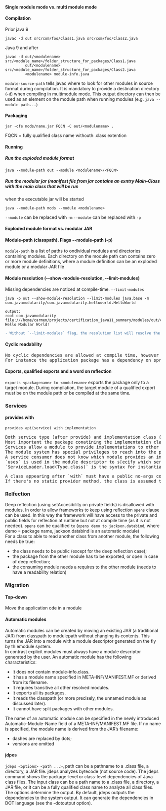 #### Single module mode vs. multi module mode
#### Compilation
Prior java 9
```
javac -d out src/com/foo/Class1.java src/com/foo/Class2.java
```
Java 9 and after
```
javac -d out/<modulename> src/<module_name>/folder_structure_for_packages/Class1.java
         out/<modulename> src/<module_name>/folder_structure_for_packages/Class2.java
         <modulename> module-info.java
```
`module-source-path` tells javac where to look for other modules in source format during compilation. It is mandatory to provide a destination directory (`-d`) when compiling in multimodule mode. This output directory can then be used as an element on the module path when running modules (e.g. `java --module-path...`)

#### Packaging
```
jar -cfe mods/name.jar FQCN -C out/<modulename> .
```
FQCN = fully qualified class name withouth .class extention

#### Running
##### Run the exploded module format
```
java --module-path out --module <modulename>/<FQCN>
```
##### Run the modular jar (manifest file from jar contains an exntry Main-Class with the main class that will be run 
when the executable jar will be started
```
java --module-path mods --module <modulename>
```
`--module` can be replaced with `-m`
`--module` can be replaced with `-p`

#### Exploded module format vs. modular JAR
#### Module-path (classpath). Flags --module-path (-p)
`module-path` is a list of paths to ondividual modules and directories containing modules. Each directory on the module path can contains zero or more module definitions, where a module definition can be an exploded module or a modular JAR file

#### Module resolution (--show-module-resolution, --limit-modules)
Missing dependencies are noticed at compile-time.
`--limit-modules`
```
java -p out --show-module-resolution --limit-modules java.base -m com.javamodularity/com.javamodularity.helloworld.HelloWorld

output:
root com.javamodularity file:///home/carmen/projects/certification_java11_summary/modules/out/com.javamodularity/
Hello Modular World!

```
```diff 
- Without `--limit-modules` flag, the resolution list will resolve the jdk modules as well and the list will be much higher
```

#### Cyclic readability
<pre>
No cyclic dependencies are allowed at compile time, however at runtime because frameworks are using refelction and because reflection frameworks are automatically creating a readability relation at run-time, cyclic dependency is allowed.
For instance the application package has a dependency on spring, however spring also needs a dependency on the application module because it needs to invoke reflection on it.
</pre>

#### Exports, qualified exports and a word on reflection
`exports <packagename> to <modulename>` exports the package only to a target module. During compilation, the target module of a qualified export must be on the module path or be compiled at the same time.
       
### Services
#### provides with
`provides api(service) with implementation`
<pre>
Both service type (after provide) and implementation class (after with) must be fully qualified names.
Most important the package conatining the implementation class is not exported from the provider module.
Services allow a module to provide implementations to other modules without exporting the concrete implementation class.
The module system has special privileges to reach into the provider module to instantiate the non exported implementation class on behalf of the consumer.
A service consumer does not know which module provides an implementation.
`uses` is used in the module descriptor to s[ecify which service (API) the service consumer wants to use.It instructs the ServiceLoader that this module wants to use implementation of the API (interface).
`ServiceLoader.load(Type.class)` is the syntax for instantiating implementations of the interface. The ServiceLoader instantiates the classes lazily.
</pre>

<pre>
A class appearing after `with` must have a public no-args constructor or a static provider method.
If there's no static provider method, the class is assumed to be the service implementation itself and must have a no-args public constructor. The compiler will complain when this is not the case.
</pre>

### Relfection
Deep reflection (using setAccesibility on private fields) is disallowed with modules. In order to allow frameworks to keep using reflection `opens` clause can be used. In this way the framework will have access to the private and public fields for reflection at runtime but not at compile time (as it is not needed).
`opens` can be qualified `to` (`opens demo to jackson.databind`, where demo = package name, jackson.databind is an automatic module)</br>
For a class to able to read another class from another module, the following needs be true:
- the class needs to be public (except for the deep reflection case);
- the package from the other module has to be exported, or open in case of deep reflection;
- the consuming module needs a requires to the other module (needs to have a readability relation)

### Migration
#### Top-down
Move the application ode in a module
#### Automatic modules
Automatic modules can be created by moving an existing JAR (a traditional JAR) from classpath to modulepath without changing its contents. This turns the JAR into a module with a module descriptor generated on the fly by th emodule system.</br>
In contrast explicit modules must always have a module descriptor generated by the user.
An automatic module has the following characteristics:
- It does not contain module-info.class.
- It has a module name specified in META-INF/MANIFEST.MF or derived from its filename.
- It requires transitive all other resolved modules.
- It exports all its packages.
- It reads the classpath (or more precisely, the unnamed module as discussed later).
- It cannot have split packages with other modules.

The name of an automatic module can be specified in the newly introduced Automatic-Module-Name field of a META-INF/MANIFEST.MF file. If no name is specified, the module name is derived from the JAR’s filename:
- dashes are replaced by dots;
- versions are omitted

#### jdpes
`jdeps <options> <path ...>`, path can be a pathname to a .class file, a directory, a JAR file.
jdeps analyzes bytecode (not source code). The jdeps command shows the package-level or class-level dependencies of Java class files. The input class can be a path name to a .class file, a directory, a JAR file, or it can be a fully qualified class name to analyze all class files. The options determine the output. By default, jdeps outputs the dependencies to the system output. It can generate the dependencies in DOT language (see the -dotoutput option).

